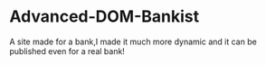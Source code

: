 # Advanced-DOM-Bankist

A site made for a bank,I made it much more dynamic and it can be published even for a real bank!

